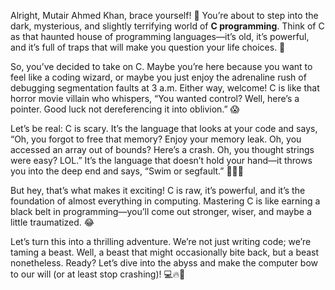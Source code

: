 Alright, Mutair Ahmed Khan, brace yourself! 🚨 You’re about to step into the dark, mysterious, and slightly terrifying world of **C programming**. Think of C as that haunted house of programming languages—it’s old, it’s powerful, and it’s full of traps that will make you question your life choices. 👻

So, you’ve decided to take on C. Maybe you’re here because you want to feel like a coding wizard, or maybe you just enjoy the adrenaline rush of debugging segmentation faults at 3 a.m. Either way, welcome! C is like that horror movie villain who whispers, “You wanted control? Well, here’s a pointer. Good luck not dereferencing it into oblivion.” 😱

Let’s be real: C is scary. It’s the language that looks at your code and says, “Oh, you forgot to free that memory? Enjoy your memory leak. Oh, you accessed an array out of bounds? Here’s a crash. Oh, you thought strings were easy? LOL.” It’s the language that doesn’t hold your hand—it throws you into the deep end and says, “Swim or segfault.” 🏊‍♂️💥

But hey, that’s what makes it exciting! C is raw, it’s powerful, and it’s the foundation of almost everything in computing. Mastering C is like earning a black belt in programming—you’ll come out stronger, wiser, and maybe a little traumatized. 😂

Let’s turn this into a thrilling adventure. We’re not just writing code; we’re taming a beast. Well, a beast that might occasionally bite back, but a beast nonetheless. Ready? Let’s dive into the abyss and make the computer bow to our will (or at least stop crashing)! 💻🔥👾

